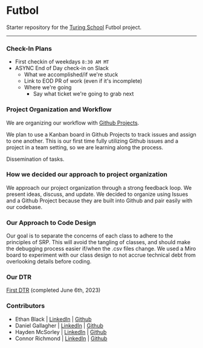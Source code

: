 # Futbol

Starter repository for the [Turing School](https://turing.io/) Futbol project.

---

### Check-In Plans
* First checkin of weekdays `8:30 AM MT`
* ASYNC End of Day check-in on Slack
  * What we accomplished/if we're stuck
  * Link to EOD PR of work (even if it's incomplete)
  * Where we're going
    * Say what ticket we're going to grab next

### Project Organization and Workflow

We are organizing our workflow with [Github Projects](https://github.com/users/Daniel-Gallagher92/projects/2/views/1).

We plan to use a Kanban board in Github Projects to track issues and assign to one another. This is our first time fully utilizing Github issues and a project in a team setting, so we are learning along the process.

Dissemination of tasks.

### How we decided our approach to project organization

We approach our project organization through a strong feedback loop. We present ideas, discuss, and update. We decided to organize using Issues and a Github Project because they are built into Github and pair easily with our codebase.

### Our Approach to Code Design

Our goal is to separate the concerns of each class to adhere to the principles of SRP. This will avoid the tangling of classes, and should make the debugging process easier if/when the .csv files change. We used a Miro board to experiment with our class design to not accrue technical debt from overlooking details before coding.

### Our DTR

[First DTR](https://docs.google.com/document/d/1SXkzyGqGDIJGaeulojm7_W0gFKu-bEAwNHpBEhKxTZk/edit) (completed June 6th, 2023)

### Contributors

* Ethan Black | [LinkedIn](https://www.linkedin.com/in/ethanrossblack/) | [Github](https://github.com/ethanrossblack)
* Daniel Gallagher | [LinkedIn](https://www.linkedin.com/in/daniel-gallagher-5b29271a1/) | [Github](https://github.com/Daniel-Gallagher92)
* Hayden McSorley | [LinkedIn](https://www.linkedin.com/in/hayden-mcsorley-a28337202/) | [Github](https://github.com/haydenmcsorley)
* Connor Richmond | [LinkedIn](https://www.linkedin.com/in/connor-richmond-1506231aa/) | [Github](https://github.com/ConnorRichmond)